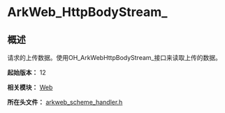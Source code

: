 # ArkWeb_HttpBodyStream_

## 概述

请求的上传数据。使用OH_ArkWebHttpBodyStream_接口来读取上传的数据。

**起始版本：** 12

**相关模块：** [Web](capi-web.md)

**所在头文件：** [arkweb_scheme_handler.h](capi-arkweb-scheme-handler-h.md)

